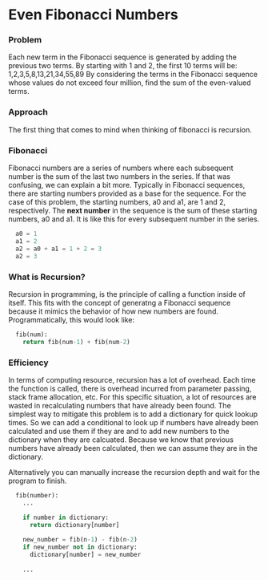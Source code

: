 # Even Fibonacci Numbers

### Problem
Each new term in the Fibonacci sequence is generated by adding the previous two terms. By starting with 1 and 2, the first 10 terms will be:  1,2,3,5,8,13,21,34,55,89
By considering the terms in the Fibonacci sequence whose values do not exceed four million, find the sum of the even-valued terms.

### Approach
The first thing that comes to mind when thinking of fibonacci is recursion. 

### Fibonacci
Fibonacci numbers are a series of numbers where each subsequent number is the sum of the last two numbers in the series. If that was confusing, we can explain a bit more. Typically in Fibonacci sequences, there are starting numbers provided as a base for the sequence. For the case of this problem, the starting numbers, a0 and a1, are 1 and 2, respectively. The **next number** in the sequence is the sum of these starting numbers, a0 and a1. It is like this for every subsequent number in the series. 

``` python
  a0 = 1
  a1 = 2
  a2 = a0 + a1 = 1 + 2 = 3
  a2 = 3
```

### What is Recursion?
Recursion in programming, is the principle of calling a function inside of itself. This fits with the concept of generatng a Fibonacci sequence because it mimics the behavior of how new numbers are found. Programmatically, this would look like:

``` python
  fib(num):
    return fib(num-1) + fib(num-2)
```

### Efficiency
In terms of computing resource, recursion has a lot of overhead. Each time the function is called, there is overhead incurred from parameter passing, stack frame allocation, etc. For this specific situation, a lot of resources are wasted in recalculating numbers that have already been found. The simplest way to mitigate this problem is to add a dictionary for quick lookup times. So we can add a conditional to look up if numbers have already been calculated and use them if they are and to add new numbers to the dictionary when they are calcuated. Because we know that previous numbers have already been calculated, then we can assume they are in the dictionary. 

Alternatively you can manually increase the recursion depth and wait for the program to finish. 

``` python
  fib(number):
    ...

    if number in dictionary:
      return dictionary[number]
    
    new_number = fib(n-1) - fib(n-2)
    if new_number not in dictionary:
      dictionary[number] = new_number
    
    ...
```